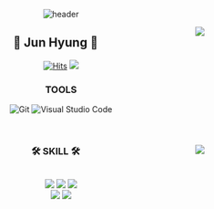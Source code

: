 <div align="center">
  
  ![header](https://capsule-render.vercel.app/api?type=Waving&color=gradient&customColorList=2E4374,4B527E,7C81AD,E5C3A6,30&height=150&section=header&text=JunHyung&fontColor=ffffff&fontSize=70&animation=fadeIn&fontAlignY=55)
  
  <img align="right" src="http://mazassumnida.wtf/api/v2/generate_badge?boj=jun_hyung"/>
  
## 👋 Jun Hyung 👋 
  

  [![Hits](https://hits.seeyoufarm.com/api/count/incr/badge.svg?url=https%3A%2F%2Fgithub.com%2Fjunhyung001&count_bg=%2379C83D&title_bg=%23555555&icon=github.svg&icon_color=%23E7E7E7&title=hits&edge_flat=false)](https://hits.seeyoufarm.com) <a href="https://velog.io/@junhyung"><img src="https://img.shields.io/badge/-TechBlog-20C997?style=flat-square&logo=Velog&logoColor=white&"/></a> 

  
  ### TOOLS
  ![Git](https://img.shields.io/badge/Git-F05032.svg?&style=flat-square&logo=Git&logoColor=white)
  ![Visual Studio Code](https://img.shields.io/badge/Visual%20Studio%20Code-007ACC.svg?&style=flat-square&logo=Visual%20Studio%20Code&logoColor=white)
  
 

  <br>
 
</div>


<div align="center">
  
  <img align="right" src="https://github-readme-stats.vercel.app/api/top-langs/?username=junhyung001&layout=compact&hide=javascript,css,scss&theme=dracula&langs_count=8"/>
  
  ### 🛠 SKILL 🛠
 

  
<br>
<img src="https://img.shields.io/badge/JavaScript-F7DF1E?style=flat-square&logo=JavaScript&logoColor=white">
<img src="https://img.shields.io/badge/HTML5-E34F26?style=flat-square&logo=HTML5&logoColor=white">
<img src="https://img.shields.io/badge/CSS3-1572B6?style=flat-square&logo=CSS3&logoColor=white">


<br>
  <img src="https://img.shields.io/badge/python-3776AB?style=flat-square&logo=python&logoColor=white"> 
  <img src="https://img.shields.io/badge/django-092E20?style=flat-square&logo=django&logoColor=white">

</div>
